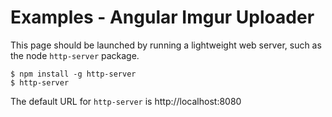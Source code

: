 Examples - Angular Imgur Uploader
=================================

This page should be launched by running a lightweight web server, such as the node `http-server` package.

```
$ npm install -g http-server
$ http-server
```

The default URL for `http-server` is http://localhost:8080
